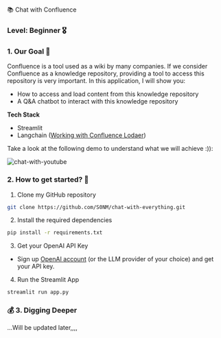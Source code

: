 📚 Chat with Confluence

### **Level**: Beginner 🎖️ 

### 1. Our Goal 🎯

Confluence is a tool used as a wiki by many companies. If we consider Confluence as a knowledge repository, providing a tool to access this repository is very important. In this application, I will show you:

* How to access and load content from this knowledge repository 
* A Q&A chatbot to interact with this knowledge repository

**Tech Stack**

- Streamlit
- Langchain ([Working with Confluence Lodaer](https://python.langchain.com/v0.2/docs/integrations/document_loaders/confluence/))

Take a look at the following demo to understand what we will achieve :)):

![chat-with-youtube](https://github.com/S0NM/chat-with-everything/blob/26afd07d1f5029f2ed504610d779fef3a896de11/gif/chat-with-youtube.gif)

### 2. How to get started?  🐌

1. Clone my GitHub repository

```bash
git clone https://github.com/S0NM/chat-with-everything.git
```
2. Install the required dependencies

```bash
pip install -r requirements.txt
```
3. Get your OpenAI API Key

- Sign up [OpenAI account](https://platform.openai.com/) (or the LLM provider of your choice) and get your API key.

4. Run the Streamlit App
```bash
streamlit run app.py
```


### 💰 3. Digging Deeper

...Will be updated later,,,,
